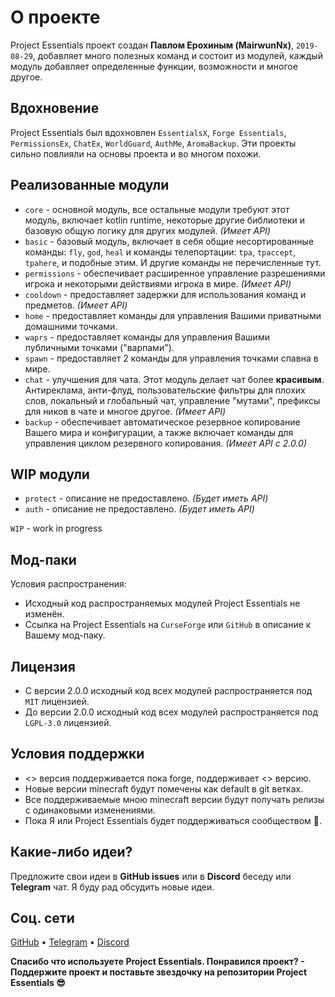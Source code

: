# О проекте

Project Essentials проект создан **Павлом Ерохиным (MairwunNx)**, `2019-08-29`, добавляет много полезных команд и состоит из модулей, каждый модуль добавляет определенные функции, возможности и многое другое.

## Вдохновение

Project Essentials был вдохновлен `EssentialsX`, `Forge Essentials`, `PermissionsEx`, `ChatEx`, `WorldGuard`, `AuthMe`, `AromaBackup`. Эти проекты сильно повлияли на основы проекта и во многом похожи.

## Реализованные модули

- `core` - основной модуль, все остальные модули требуют этот модуль, включает kotlin runtime, некоторые другие библиотеки и базовую общую логику для других модулей. *(Имеет API)*
- `basic` - базовый модуль, включает в себя общие несортированные команды: `fly`, `god`, `heal` и команды телепортации: `tpa`, `tpaccept`, `tpahere`, и подобные этим. И другие команды не перечисленные тут.
- `permissions` - обеспечивает расширенное управление разрешениями игрока и некоторыми действиями игрока в мире. *(Имеет API)*
- `cooldown` - предоставляет задержки для использования команд и предметов. *(Имеет API)*
- `home` - предоставляет команды для управления Вашими приватными домашними точками.
- `waprs` - предоставляет команды для управления Вашими публичными точками ("варпами").
- `spawn` - предоставляет 2 команды для управления точками спавна в мире.
- `chat` - улучшения для чата. Этот модуль делает чат более **красивым**. Антиреклама, анти-флуд, пользовательские фильтры для плохих слов, локальный и глобальный чат, управление "мутами", префиксы для ников в чате и многое другое. *(Имеет API)*
- `backup` - обеспечивает автоматическое резервное копирование Вашего мира и конфигурации, а также включает команды для управления циклом резервного копирования. *(Имеет API с 2.0.0)*

## WIP модули
- `protect` - описание не предоставлено. *(Будет иметь API)*
- `auth` - описание не предоставлено. *(Будет иметь API)*

`WIP` - work in progress

## Мод-паки

Условия распространения:
- Исходный код распространяемых модулей Project Essentials не изменён.
- Ссылка на Project Essentials на `CurseForge` или `GitHub` в описание к Вашему мод-паку.

## Лицензия

- С версии 2.0.0 исходный код всех модулей распространяется под `MIT` лицензией.
- До версии 2.0.0 исходный код всех модулей распространяется под `LGPL-3.0` лицензией.

## Условия поддержки

- <> версия поддерживается пока forge, поддерживает <> версию.
- Новые версии minecraft будут помечены как default в git ветках.
- Все поддерживаемые мною minecraft версии будут получать релизы с одинаковыми изменениями.
- Пока Я или Project Essentials будет поддерживаться сообществом 💖.

## Какие-либо идеи?

Предложите свои идеи в **GitHub issues** или в **Discord** беседу или **Telegram** чат. Я буду рад обсудить новые идеи.

## Соц. сети

[GitHub](https://github.com/ProjectEssentials) • [Telegram](https://t.me/minecraftforge) • [Discord](https://discord.gg/VU9XZAt)

**Спасибо что используете Project Essentials. Понравился проект? - Поддержите проект и поставьте звездочку на репозитории Project Essentials 😎**
